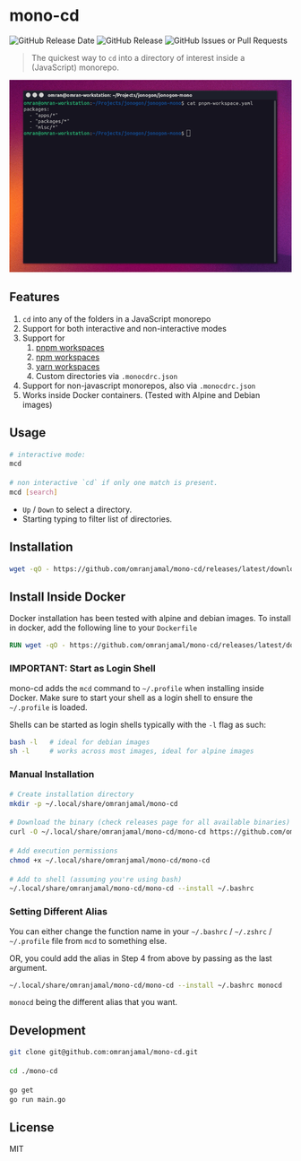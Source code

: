 # mono-cd

![GitHub Release Date](https://img.shields.io/github/release-date/omranjamal/mono-cd)
![GitHub Release](https://img.shields.io/github/v/release/omranjamal/mono-cd)
![GitHub Issues or Pull Requests](https://img.shields.io/github/issues/omranjamal/mono-cd)

> The quickest way to `cd` into a directory of interest inside a (JavaScript) monorepo.

![DEMO](https://raw.githubusercontent.com/omranjamal/mono-cd/refs/heads/static/demo.gif)

## Features

1. `cd` into any of the folders in a JavaScript monorepo
2. Support for both interactive and non-interactive modes
3. Support for
   1. [pnpm workspaces](https://pnpm.io/workspaces)
   2. [npm workspaces](https://docs.npmjs.com/cli/v7/using-npm/workspaces/)
   3. [yarn workspaces](https://yarnpkg.com/features/workspaces)
   4. Custom directories via `.monocdrc.json`
4. Support for non-javascript monorepos, also via `.monocdrc.json`
5. Works inside Docker containers. (Tested with Alpine and Debian images)

## Usage

```bash
# interactive mode:
mcd

# non interactive `cd` if only one match is present.
mcd [search]
```

- `Up` / `Down` to select a directory.
- Starting typing to filter list of directories.

## Installation

```bash
wget -qO - https://github.com/omranjamal/mono-cd/releases/latest/download/install.sh | sh -
```

## Install Inside Docker

Docker installation has been tested with alpine and debian images.
To install in docker, add the following line to your `Dockerfile`

```Dockerfile
RUN wget -qO - https://github.com/omranjamal/mono-cd/releases/latest/download/docker-install.sh | sh -
```

### IMPORTANT: Start as Login Shell

mono-cd adds the `mcd` command to `~/.profile` when installing inside Docker.
Make sure to start your shell as a login shell to ensure the `~/.profile`
is loaded.

Shells can be started as login shells typically with the `-l` flag as such:

```bash
bash -l   # ideal for debian images
sh -l     # works across most images, ideal for alpine images
```

### Manual Installation

```bash
# Create installation directory
mkdir -p ~/.local/share/omranjamal/mono-cd

# Download the binary (check releases page for all available binaries)
curl -O ~/.local/share/omranjamal/mono-cd/mono-cd https://github.com/omranjamal/mono-cd/releases/latest/download/mono_amd64

# Add execution permissions
chmod +x ~/.local/share/omranjamal/mono-cd/mono-cd

# Add to shell (assuming you're using bash)
~/.local/share/omranjamal/mono-cd/mono-cd --install ~/.bashrc
```

### Setting Different Alias

You can either change the function name in your
`~/.bashrc` / `~/.zshrc` / `~/.profile` file from `mcd` to something
else.

OR, you could add the alias in Step 4 from above by passing
as the last argument.

```bash
~/.local/share/omranjamal/mono-cd/mono-cd --install ~/.bashrc monocd
```

`monocd` being the different alias that you want.

## Development

```bash
git clone git@github.com:omranjamal/mono-cd.git

cd ./mono-cd

go get
go run main.go
```

## License

MIT